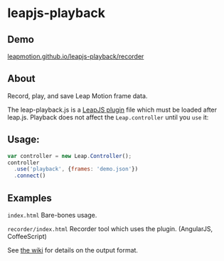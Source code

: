 leapjs-playback
==========

## Demo

[leapmotion.github.io/leapjs-playback/recorder](http://leapmotion.github.io/leapjs-playback/recorder)


## About

Record, play, and save Leap Motion frame data.

The leap-playback.js is a [LeapJS plugin](https://developer.leapmotion.com/leapjs/plugins) file which must be loaded
after leap.js.  Playback does not affect the `Leap.controller` until you `use` it:

## Usage:

```javascript
var controller = new Leap.Controller();
controller
  .use('playback', {frames: 'demo.json'})
  .connect()

```

## Examples

`index.html` Bare-bones usage.

`recorder/index.html` Recorder tool which uses the plugin.  (AngularJS, CoffeeScript)

See [the wiki](https://github.com/leapmotion/leapjs-playback/wiki/Format-Spec) for details on the output format.

